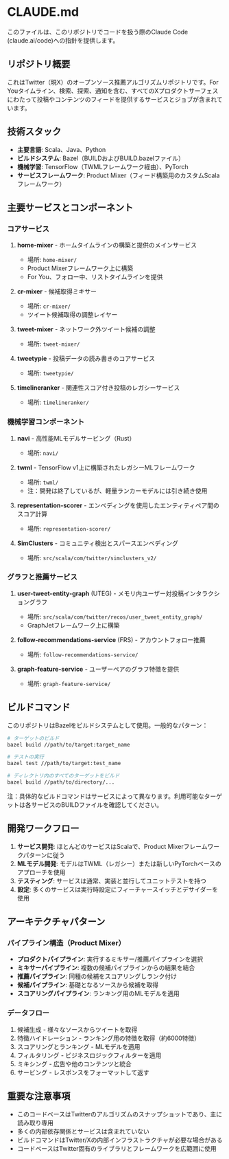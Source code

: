 # CLAUDE.md

このファイルは、このリポジトリでコードを扱う際のClaude Code (claude.ai/code)への指針を提供します。

## リポジトリ概要

これはTwitter（現X）のオープンソース推薦アルゴリズムリポジトリです。For Youタイムライン、検索、探索、通知を含む、すべてのXプロダクトサーフェスにわたって投稿やコンテンツのフィードを提供するサービスとジョブが含まれています。

## 技術スタック

- **主要言語**: Scala、Java、Python
- **ビルドシステム**: Bazel（BUILDおよびBUILD.bazelファイル）
- **機械学習**: TensorFlow（TWMLフレームワーク経由）、PyTorch
- **サービスフレームワーク**: Product Mixer（フィード構築用のカスタムScalaフレームワーク）

## 主要サービスとコンポーネント

### コアサービス

1. **home-mixer** - ホームタイムラインの構築と提供のメインサービス
   - 場所: `home-mixer/`
   - Product Mixerフレームワーク上に構築
   - For You、フォロー中、リストタイムラインを提供

2. **cr-mixer** - 候補取得ミキサー
   - 場所: `cr-mixer/`
   - ツイート候補取得の調整レイヤー

3. **tweet-mixer** - ネットワーク外ツイート候補の調整
   - 場所: `tweet-mixer/`

4. **tweetypie** - 投稿データの読み書きのコアサービス
   - 場所: `tweetypie/`

5. **timelineranker** - 関連性スコア付き投稿のレガシーサービス
   - 場所: `timelineranker/`

### 機械学習コンポーネント

1. **navi** - 高性能MLモデルサービング（Rust）
   - 場所: `navi/`

2. **twml** - TensorFlow v1上に構築されたレガシーMLフレームワーク
   - 場所: `twml/`
   - 注：開発は終了しているが、軽量ランカーモデルには引き続き使用

3. **representation-scorer** - エンベディングを使用したエンティティペア間のスコア計算
   - 場所: `representation-scorer/`

4. **SimClusters** - コミュニティ検出とスパースエンベディング
   - 場所: `src/scala/com/twitter/simclusters_v2/`

### グラフと推薦サービス

1. **user-tweet-entity-graph** (UTEG) - メモリ内ユーザー対投稿インタラクショングラフ
   - 場所: `src/scala/com/twitter/recos/user_tweet_entity_graph/`
   - GraphJetフレームワーク上に構築

2. **follow-recommendations-service** (FRS) - アカウントフォロー推薦
   - 場所: `follow-recommendations-service/`

3. **graph-feature-service** - ユーザーペアのグラフ特徴を提供
   - 場所: `graph-feature-service/`

## ビルドコマンド

このリポジトリはBazelをビルドシステムとして使用。一般的なパターン：

```bash
# ターゲットのビルド
bazel build //path/to/target:target_name

# テストの実行
bazel test //path/to/target:test_name

# ディレクトリ内のすべてのターゲットをビルド
bazel build //path/to/directory/...
```

注：具体的なビルドコマンドはサービスによって異なります。利用可能なターゲットは各サービスのBUILDファイルを確認してください。

## 開発ワークフロー

1. **サービス開発**: ほとんどのサービスはScalaで、Product Mixerフレームワークパターンに従う
2. **MLモデル開発**: モデルはTWML（レガシー）または新しいPyTorchベースのアプローチを使用
3. **テスティング**: サービスは通常、実装と並行してユニットテストを持つ
4. **設定**: 多くのサービスは実行時設定にフィーチャースイッチとデサイダーを使用

## アーキテクチャパターン

### パイプライン構造（Product Mixer）
- **プロダクトパイプライン**: 実行するミキサー/推薦パイプラインを選択
- **ミキサーパイプライン**: 複数の候補パイプラインからの結果を結合
- **推薦パイプライン**: 同種の候補をスコアリングしランク付け
- **候補パイプライン**: 基礎となるソースから候補を取得
- **スコアリングパイプライン**: ランキング用のMLモデルを適用

### データフロー
1. 候補生成 - 様々なソースからツイートを取得
2. 特徴ハイドレーション - ランキング用の特徴を取得（約6000特徴）
3. スコアリングとランキング - MLモデルを適用
4. フィルタリング - ビジネスロジックフィルターを適用
5. ミキシング - 広告や他のコンテンツと統合
6. サービング - レスポンスをフォーマットして返す

## 重要な注意事項

- このコードベースはTwitterのアルゴリズムのスナップショットであり、主に読み取り専用
- 多くの内部依存関係とサービスは含まれていない
- ビルドコマンドはTwitter/Xの内部インフラストラクチャが必要な場合がある
- コードベースはTwitter固有のライブラリとフレームワークを広範囲に使用